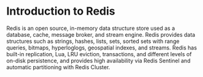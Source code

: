 # Introduction to Redis

Redis is an open source, in-memory data structure store used as a database, cache, message broker, and stream engine. Redis provides data structures such as strings, hashes, lists, sets, sorted sets with range queries, bitmaps, hyperloglogs, geospatial indexes, and streams. Redis has built-in replication, Lua, LRU eviction, transactions, and different levels of on-disk persistence, and provides high availability via Redis Sentinel and automatic partitioning with Redis Cluster.